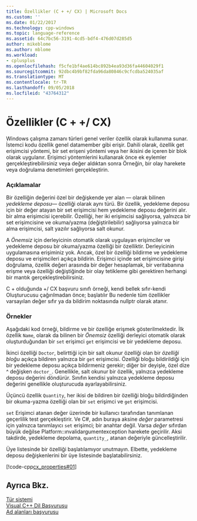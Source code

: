 ```yaml
---
title: Özellikler (C + +/ CX) | Microsoft Docs
ms.custom: ''
ms.date: 01/22/2017
ms.technology: cpp-windows
ms.topic: language-reference
ms.assetid: 64c7bc56-3191-4cd5-bdf4-476d07d285d5
author: mikeblome
ms.author: mblome
ms.workload:
- cplusplus
ms.openlocfilehash: f5cfe1bf4ae614bc892b4ea93d36fa44604029f1
ms.sourcegitcommit: 92dbc4b9bf82fda96da80846c9cfcdba524035af
ms.translationtype: MT
ms.contentlocale: tr-TR
ms.lasthandoff: 09/05/2018
ms.locfileid: "43764312"
---
```

# <a name="properties-ccx"></a>Özellikler (C + +/ CX)
Windows çalışma zamanı türleri genel veriler özellik olarak kullanıma sunar. İstemci kodu özellik genel datamember gibi erişir. Dahili olarak, özellik get erişimcisi yöntemi, bir set erişeni yöntemi veya her ikisini de içeren bir blok olarak uygulanır. Erişimci yöntemlerini kullanarak önce ek eylemler gerçekleştirebilirsiniz veya değer aldıktan sonra Örneğin, bir olay harekete veya doğrulama denetimleri gerçekleştirin.  
  
### <a name="remarks"></a>Açıklamalar  
 Bir özelliğin değerini özel bir değişkende yer alan — olarak bilinen *yedekleme deposu*— özelliği olarak aynı türü. Bir özellik, yedekleme deposu için bir değer atayan bir set erişimcisi hem yedekleme deposu değerini alır. bir alma erişimcisi içerebilir. Özelliği, her iki erişimcisi sağlıyorsa, yalnızca bir set erişimcisine ve okuma/yazma (değiştirilebilir) sağlıyorsa yalnızca bir alma erişimcisi, salt yazılır sağlıyorsa salt okunur.  
  
 A *Önemsiz* için derleyicinin otomatik olarak uygulayan erişimciler ve yedekleme deposu bir okuma/yazma özelliği bir özelliktir. Derleyicinin uygulamasına erişiminiz yok. Ancak, özel bir özelliği bildirme ve yedekleme deposu ve erişimcileri açıkça bildirin. Erişimci içinde set erişimcisine girişi doğrulama, özellik değeri arasında bir değer hesaplamak, bir veritabanına erişme veya özelliği değiştiğinde bir olay tetikleme gibi gerektiren herhangi bir mantık gerçekleştirebilirsiniz.  
  
 C + olduğunda +/ CX başvuru sınıfı örneği, kendi bellek sıfır-kendi Oluşturucusu çağırılmadan önce; başlatılır Bu nedenle tüm özellikler varsayılan değer sıfır ya da bildirim noktasında nullptr olarak atanır.  
  
### <a name="examples"></a>Örnekler  
 Aşağıdaki kod örneği, bildirme ve bir özelliğe erişmek gösterilmektedir. İlk özellik `Name`, olarak da bilinen bir *Önemsiz* özelliği derleyici otomatik olarak oluşturduğundan bir `set` erişimci `get` erişimcisi ve bir yedekleme deposu.  
  
 İkinci özelliği `Doctor`, belirttiği için bir salt okunur özelliği olan bir *özelliği bloğu* açıkça bildiren yalnızca bir `get` erişimcisi. Özelliği bloğu bildirildiği için bir yedekleme deposu açıkça bildirmeniz gerekir; diğer bir deyişle, özel dize ^ değişken `doctor_`. Genellikle, salt okunur bir özellik, yalnızca yedekleme deposu değerini döndürür. Sınıfın kendisi yalnızca yedekleme deposu değerini genellikle oluşturucuda ayarlayabilirsiniz.  
  
 Üçüncü özellik `Quantity`, her ikisi de bildiren bir özelliği bloğu bildirdiğinden bir okuma-yazma özelliği olan bir `set` erişimci ve `get` erişimcisi.  
  
 `set` Erişimci atanan değer üzerinde bir kullanıcı tarafından tanımlanan geçerlilik test gerçekleştirir. Ve C#, adın buraya aksine *değer* parametresi için yalnızca tanımlayıcı `set` erişimci; bir anahtar değil. Varsa *değer* sıfırdan büyük değilse Platform::ınvalidargumentexception harekete geçirilir. Aksi takdirde, yedekleme depolama, `quantity_`, atanan değeriyle güncelleştirilir.  
  
 Üye listesinde bir özelliği başlatılamıyor unutmayın. Elbette, yedekleme deposu değişkenlerini bir üye listesinde başlatabilirsiniz.  
  
 [!code-cpp[cx_properties#01](../cppcx/codesnippet/CPP/cx_properties/class1.h#01)]  
  
## <a name="see-also"></a>Ayrıca Bkz.  
 [Tür sistemi](../cppcx/type-system-c-cx.md)   
 [Visual C++ Dil Başvurusu](../cppcx/visual-c-language-reference-c-cx.md)   
 [Ad alanları başvurusu](../cppcx/namespaces-reference-c-cx.md)
